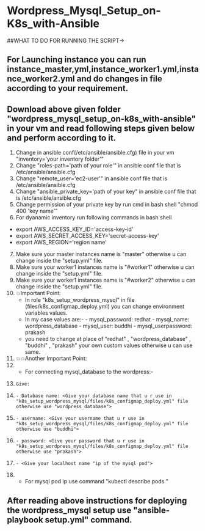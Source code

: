# Wordpress_Mysql_Setup_on-K8s_with-Ansible

##WHAT TO DO FOR RUNNING THE SCRIPT->
## For Launching instance you can run instance_master,yml,instance_worker1.yml,instance_worker2.yml and do changes in file according to your requirement.
## Download above given folder "wordpress_mysql_setup_on-k8s_with-ansible" in your vm and read following steps given below and perform according to it.

1. Change in ansible conf(/etc/ansible/ansible.cfg) file in your vm "inventory='your inventory folder'"
2. Change "roles-path='path of your role'" in ansible conf file that is /etc/ansible/ansible.cfg
3. Change "remote_user='ec2-user'" in ansible conf file that is /etc/ansible/ansible.cfg
4. Change "ansible_private_key='path of your key" in ansible conf file that is /etc/ansible/ansible.cfg
5. Change permission of your private key by run cmd in bash shell "chmod 400 'key name'"
6. For dyanamic inventory run following commands in bash shell
 - export AWS_ACCESS_KEY_ID='access-key-id'
 - export AWS_SECRET_ACCESS_KEY='secret-access-key'
 - export AWS_REGION='region name'
7. Make sure your master instances name is "master" otherwise u can change inside the "setup.yml" file.
8. Make sure your worker1 instances name is "#worker1" otherwise u can change inside the "setup.yml" file.
9. Make sure your worker1 instances name is "#worker2" otherwise u can change inside the "setup.yml" file.
10. 💥Important Point:
     - In role "k8s_setup_wordpress_mysql" in file (files/k8s_configmap_deploy.yml) you can change environment variables values.
     - In my case values are:-
           - mysql_password: redhat
           - mysql_name: wordpress_database
           - mysql_user: buddhi
           - mysql_userpassword: prakash
      - you need to change at place of "redhat" , "wordpress_database" , "buddhi" , "prakash" your own custom values otherwise u can use same.
11. 💥💥Another Important Point:
12.   - For connecting mysql_database to the wordpress:-
13.     Give:
14.     - Database name: <Give your database name that u r use in "k8s_setup_wordpress_mysql/files/k8s_configmap_deploy.yml" file otherwise use "wordpress_database">
15.     - username: <Give your username that u r use in "k8s_setup_wordpress_mysql/files/k8s_configmap_deploy.yml" file otherwise use "buddhi">
16.     - password: <Give your password that u r use in "k8s_setup_wordpress_mysql/files/k8s_configmap_deploy.yml" file otherwise use "prakash">
17.     - <Give your localhost name "ip of the mysql pod">
18.   - For mysql pod ip use command "kubectl describe pods <name of mysql pod>"
## After reading above instructions for deploying the wordpress_mysql setup use "ansible-playbook setup.yml" command. 
